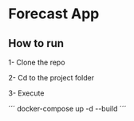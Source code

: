 # Forecast App

## How to run

1- Clone the repo

2- Cd to the project folder

3- Execute

´´´
docker-compose up -d --build
´´´
